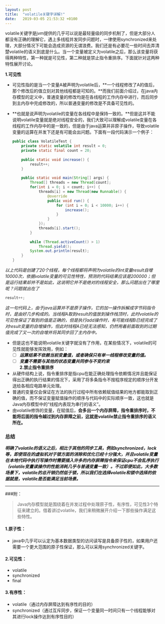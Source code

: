 ```yaml
---
layout: post
title:  "volatile关键字详解!"
date:   2019-03-05 21:53:32 +0100
---
```

volatile关键字是jvm提供的几乎可以说是最轻量级的同步机制了，但是大部分人都没有正确的理解它，遇上多线程并发同步问题时，一律使用synchronized来处理，大部分情况下可能会造成资源的无谓浪费。我们还是有必要花一些时间去弄清楚volatile的语义到底是什么。当一个变量被定义为volatile之后，那么该变量将获得两种特性，第一种就是可见性，第二种就是禁止指令重排序。下面就针对这两种特性展开讨论。

**1.可见性**

- 可见性指的是当一个变量A被声明为volatile后，**一个线程修改了A的值后，那个修改后的值立刻对其他线程都是可知的。**而我们前面介绍过，在java内存模型的定义中，普通变量的修改均是在各线程的工作内存中进行，而后同步到主内存中完成修改的，所以普通变量的修改是不具备可见性的。

- **也就是说声明为volatile的变量在各线程中是保持一致的。**但是这并不能说明volatile变量就是绝对线程安全的，我们大致可以理解成volatile变量在各线程的工作内存中的是一致的，但是由于java运算并非原子操作，导致volatile变量的运算在并发下还是有可能会出问题。下面有一段代码演示一个例子：   

  ```java
  public class VolatileTest {
      private static volatile int result = 0;
      private static final count = 20;
      
      public static void increase() {
          result++;
      }
      
      public static void main(String[] args) {
          Thread[] threads = new Thread[count];
          for(int i = 0; i < count; i++) {
              threads[i] = new Thread(new Runnable() {
                  @override
                  public void run() {
                      for (int i = 0; i < 10000; i++) {
                          increase();
                      }
                  }
              });
              threads[i].start();
          }
          
          while (Thread.activeCount() > 1)
              Thread.yield();
          System.out.println(result);
      }
  }
  ```

 *以上代码是创建了20个线程，每个线程都将声明为volatile的int变量result自增10000次，依据volatile变量的可见性特性，预测的代码结果应该是200000；但是运行结果却并不是如此，这说明它并不是绝对的线程安全，那么问题出在了哪里呢？问题就出在了*

```java
result++;
```

*这一句代码上，由于java运算并不是原子操作，它的加一操作拆解成字节码指令时，是由好几步构成的。当线程A取到result的值放到操作栈顶时，此时volatile的可见性保证了取到的值是正确的，但是执行add操作时，有可能线程B已经完成了对result变量的自增操作，但此时线程A已经无法感知，仍然用着前面取到的过期值完成了又一次的自增并将其同步回了主内存中。*

* 但是这也不能说明volatile关键字就没有了作用，在某些情况下，volatile的可见性就能够发挥效用，例如：
  - [ ] ***运算结果不依赖当前变量值，或者确保只有单一线程修改变量的值。***
  - [ ] ***变量不需要与其他的状态变量共同参与不变约束***      
**2.禁止指令重排序**

* 从硬件结构上说，指令重排序是指cpu在能正确处理指令依赖情况并且能保证得出正确的执行结果的情况下，采用了将多条指令不按程序规定的顺序分开发送给各相应电路单元处理。
* 普通的变量仅会保证在方法的执行过程中所有依赖赋值结果的地方都能取到正确的值，而不保证变量赋值操作的顺序与代码中的实际顺序一致，这也就是Java内存模型中的“线程内表现为串行的语义”。
* 由volatile修饰的变量，在赋值后，**会多出一个内存屏障，指令重排序时，不能将后面的指令越过到内存屏障之前，这就是volatile禁止指令重排序的语义所在。**

### 总结

***明确了volatile的语义之后，相比于其他的同步工具，例如synchronized，lock等，即使现在的虚拟机对于锁方面的消除和优化已经十分强大，并且volatile变量在本地代码中执行写操作时需要插入许多的内存屏障指令来保证cpu不会乱序执行（volatile变量读操作的性能消耗几乎与普通变量一致）。不过即便如此，大多数场景下，volatile的总开销仍然低于锁，所以我们在选择volatile和锁中选择的依据就是，volatile是否能满足当前场景。***

---

###附：

> Java内存模型就是围绕着在并发过程中处理原子性，有序性，可见性3个特征来建立的。借着讲过volatile，我们来稍微展开介绍一下那些操作满足这些特性。

#### 1.原子性：

* java中几乎可以认定为基本数据类型的访问读写是具备原子性的，如果用户还需要一个更大范围的原子性保证，那么可以采用synchronized关键字。

#### 2.可见性：

* volatile
* synchronized
* final

#### 3.有序性：

* volatile（通过内存屏障达到有序性的目的）
* synchronized（通过互斥同步，保证一个变量同一时间只有一个线程能够对其进行lock操作达到有序性目的）